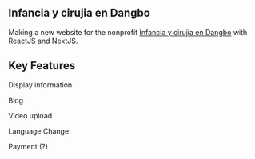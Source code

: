 ## Infancia y cirujia en Dangbo

Making a new website for the nonprofit [Infancia y cirujia en Dangbo](https://infanciaycirugiaendangbo.org/) with ReactJS and NextJS.

## Key Features

Display information

Blog

Video upload

Language Change

Payment (?)
